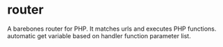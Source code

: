# router
A barebones router for PHP. It matches urls and executes PHP functions. automatic get variable based on handler function parameter list.
